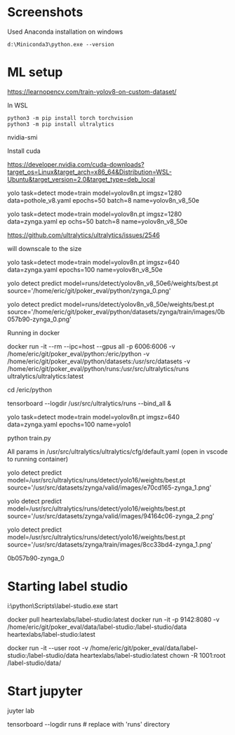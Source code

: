 # Screenshots 

Used Anaconda installation on windows

```
d:\Miniconda3\python.exe --version
```

# ML setup

https://learnopencv.com/train-yolov8-on-custom-dataset/

In WSL

```
python3 -m pip install torch torchvision
python3 -m pip install ultralytics
```

nvidia-smi

Install cuda

https://developer.nvidia.com/cuda-downloads?target_os=Linux&target_arch=x86_64&Distribution=WSL-Ubuntu&target_version=2.0&target_type=deb_local


	
yolo task=detect mode=train model=yolov8n.pt imgsz=1280 data=pothole_v8.yaml epochs=50 batch=8 name=yolov8n_v8_50e


yolo task=detect mode=train model=yolov8n.pt imgsz=1280 data=zynga.yaml ep
ochs=50 batch=8 name=yolov8n_v8_50e

https://github.com/ultralytics/ultralytics/issues/2546

will downscale to the size

yolo task=detect mode=train model=yolov8n.pt imgsz=640 data=zynga.yaml epochs=100 name=yolov8n_v8_50e

yolo detect predict model=runs/detect/yolov8n_v8_50e6/weights/best.pt source='/home/eric/git/poker_eval/python/zynga_0.png'

yolo detect predict model=runs/detect/yolov8n_v8_50e/weights/best.pt source='/home/eric/git/poker_eval/python/datasets/zynga/train/images/0b057b90-zynga_0.png'

Running in docker

docker run -it --rm --ipc=host --gpus all -p 6006:6006 -v /home/eric/git/poker_eval/python:/eric/python -v /home/eric/git/poker_eval/python/datasets:/usr/src/datasets -v /home/eric/git/poker_eval/python/runs:/usr/src/ultralytics/runs ultralytics/ultralytics:latest

cd /eric/python

tensorboard --logdir /usr/src/ultralytics/runs --bind_all & 

yolo task=detect mode=train model=yolov8n.pt imgsz=640 data=zynga.yaml epochs=100 name=yolo1

python train.py

All params in /usr/src/ultralytics/ultralytics/cfg/default.yaml (open in vscode to running container)

yolo detect predict model=/usr/src/ultralytics/runs/detect/yolo16/weights/best.pt source='/usr/src/datasets/zynga/valid/images/e70cd165-zynga_1.png'

yolo detect predict model=/usr/src/ultralytics/runs/detect/yolo16/weights/best.pt source='/usr/src/datasets/zynga/valid/images/94164c06-zynga_2.png'
 
 yolo detect predict model=/usr/src/ultralytics/runs/detect/yolo16/weights/best.pt source='/usr/src/datasets/zynga/train/images/8cc33bd4-zynga_1.png'

0b057b90-zynga_0

# Starting label studio

i:\python\Scripts\label-studio.exe start 

docker pull heartexlabs/label-studio:latest
docker run -it -p 9142:8080 -v /home/eric/git/poker_eval/data/label-studio:/label-studio/data heartexlabs/label-studio:latest

docker run -it --user root -v /home/eric/git/poker_eval/data/label-studio:/label-studio/data heartexlabs/label-studio:latest chown -R 1001:root /label-studio/data/

# Start jupyter

juyter lab

tensorboard --logdir runs  # replace with 'runs' directory

